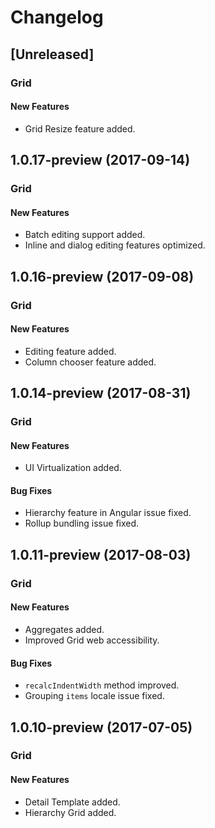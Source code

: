 # Changelog

## [Unreleased]

### Grid

#### New Features
- Grid Resize feature added.

## 1.0.17-preview (2017-09-14)

### Grid

#### New Features
- Batch editing support added.
- Inline and dialog editing features optimized.

## 1.0.16-preview (2017-09-08)

### Grid

#### New Features
- Editing feature added.
- Column chooser feature added.

## 1.0.14-preview (2017-08-31)

### Grid

#### New Features
- UI Virtualization added.

#### Bug Fixes
- Hierarchy feature in Angular issue fixed.
- Rollup bundling issue fixed.

## 1.0.11-preview (2017-08-03)

### Grid

#### New Features
- Aggregates added.
- Improved Grid web accessibility.

#### Bug Fixes
- `recalcIndentWidth` method improved.
- Grouping `items` locale issue fixed.

## 1.0.10-preview (2017-07-05)

### Grid

#### New Features
- Detail Template added.
- Hierarchy Grid added.